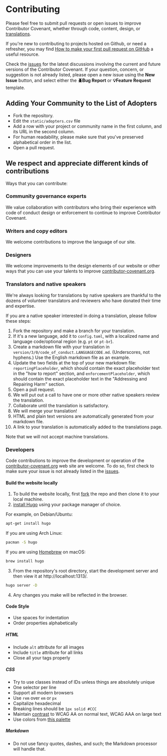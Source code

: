 # Contributing

Please feel free to submit pull requests or open issues to improve Contributor Covenant, whether through code, content, design, or [translations](https://www.contributor-covenant.org/translations).

If you're new to contributing to projects hosted on Github, or need a refresher, you may find [How to make your first pull request on GitHub](https://www.freecodecamp.org/news/how-to-make-your-first-pull-request-on-github-3/) a useful resource.

Check the [issues](https://github.com/EthicalSource/contributor_covenant/issues) for the latest discussions involving the current and future versions of the Contributor Covenant. If your question, concern, or suggestion is not already listed, please open a new issue using the **New Issue** button, and select either the **🪲Bug Report** or **💡Feature Request** template.

## Adding Your Community to the List of Adopters

* Fork the repository.
* Edit the `static/adopters.csv` file
* Add a row with your project or community name in the first column, and its URL in the second column.
* For human readability, please make sure that you've preserved alphabetical order in the list.
* Open a pull request.

## We respect and appreciate different kinds of contributions

Ways that you can contribute:

### Community governance experts

We value collaboration with contributors who bring their experience with code of conduct design or enforcement to continue to improve Contributor Covenant.

### Writers and copy editors

We welcome contributions to improve the language of our site.

### Designers

We welcome improvements to the design elements of our website or other ways that you can use your talents to improve [contributor-covenant.org](https://contributor-covenant.org).

### Translators and native speakers

We're always looking for translations by native speakers are thankful to the dozens of volunteer translators and reviewers who have donated their time and expertise.

If you are a native speaker interested in doing a translation, please follow these steps:

1. Fork the repository and make a branch for your translation.
1. If it's a new language, add it to `config.toml`, with a localized name and language code/optional region (e.g. `pt` or `pt-br`).
1. Create a markdown file with your translation in `version/3/0/code_of_conduct.LANGUAGECODE.md`. (Underscores, not hyphens.) Use the English markdown file as an example.
1. Update the two fields at the top of your new markdown file: `reportingPlaceholder`, which should contain the exact placeholder text in the "how to report" section, and `enforcementPlaceholder`, which should contain the exact placeholder text in the "Addressing and Repairing Harm" section.
1. Open a pull request.
1. We will put out a call to have one or more other native speakers review the translation.
1. Collaborate until the translation is satisfactory.
1. We will merge your translation!
1. HTML and plain text versions are automatically generated from your markdown file.
1. A link to your translation is automatically added to the translations page.

Note that we will not accept machine translations.

### Developers

Code contributions to improve the development or operation of the [contributor-covenant.org](https://contributor-covenant.org) web site are welcome. To do so, first check to make sure your issue is not already listed in the [issues](https://github.com/EthicalSource/contributor_covenant/issues).

#### Build the website locally

1. To build the website locally, first [fork](https://github.com/EthicalSource/contributor_covenant/fork) the repo and then clone it to your local machine.
2. [install Hugo](https://gohugo.io/getting-started/installing) using your package manager of choice.

For example, on Debian/Ubuntu:

```bash
apt-get install hugo
```

If you are using Arch Linux:

```bash
pacman -S hugo
```

If you are using [Homebrew](https://brew.sh) on macOS:

```bash
brew install hugo
```

3. From the repository's root directory, start the development server and then view it at http://localhost:1313/.

```bash
hugo server -D
```

4. Any changes you make will be reflected in the browser.

#### Code Style

- Use spaces for indentation
- Order properties alphabetically

##### HTML

- Include `alt` attribute for all images
- Include `title` attribute for all links
- Close all your tags properly

##### CSS

- Try to use classes instead of IDs unless things are absolutely unique
- One selector per line
- Support all modern browsers
- Use `rem` over `em` or `px`
- Capitalize hexadecimal
- Breaking lines should be `1px solid #CCC`
- Maintain [contrast](https://webaim.org/resources/contrastchecker/) to WCAG AA on normal text, WCAG AAA on large text
- Use colors from [this palette](https://color.adobe.com/Royal-Purples-color-theme-7468845/edit/?copy=true&base=2&rule=Custom&selected=4&name=Copy%20of%20Royal%20Purples&mode=rgb&rgbvalues=0.2980392156862745,0.06666666666666667,0.3803921568627451,0.8,0.14901960784313725,0.1411764705882353,0.403921568627451,0,0.6784313725490196,0.5372549019607843,0.12156862745098039,0.6784313725490196,1,0.7137254901960784,0.08627450980392157&swatchOrder=0,1,2,3,4)

##### Markdown

- Do not use fancy quotes, dashes, and such; the Markdown processor will handle that.
